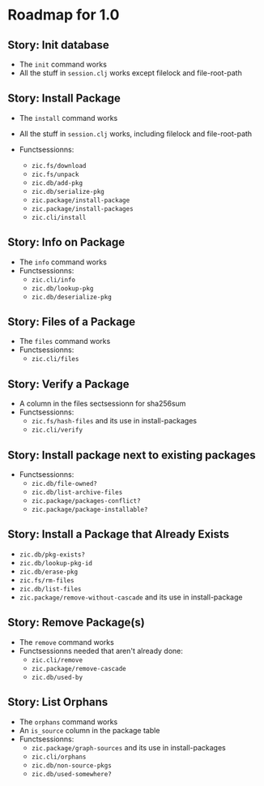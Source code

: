 ﻿Roadmap for 1.0
===============

Story: Init database
--------------------

- The `init` command works
- All the stuff in `session.clj` works except filelock and file-root-path

Story: Install Package
----------------------

- The `install` command works
- All the stuff in `session.clj` works, including filelock and file-root-path
- Functsessionns:

  - `zic.fs/download`
  - `zic.fs/unpack`
  - `zic.db/add-pkg`
  - `zic.db/serialize-pkg`
  - `zic.package/install-package`
  - `zic.package/install-packages`
  - `zic.cli/install`

Story: Info on Package
----------------------

- The `info` command works
- Functsessionns:
  - `zic.cli/info`
  - `zic.db/lookup-pkg`
  - `zic.db/deserialize-pkg`

Story: Files of a Package
-------------------------

- The `files` command works
- Functsessionns:
  - `zic.cli/files`

Story: Verify a Package
-----------------------

- A column in the files sectsessionn for sha256sum
- Functsessionns:
  - `zic.fs/hash-files` and its use in install-packages
  - `zic.cli/verify`

Story: Install package next to existing packages
------------------------------------------------

- Functsessionns:
  - `zic.db/file-owned?`
  - `zic.db/list-archive-files`
  - `zic.package/packages-conflict?`
  - `zic.package/package-installable?`


Story: Install a Package that Already Exists
--------------------------------------------

  - `zic.db/pkg-exists?`
  - `zic.db/lookup-pkg-id`
  - `zic.db/erase-pkg`
  - `zic.fs/rm-files`
  - `zic.db/list-files`
  - `zic.package/remove-without-cascade` and its use in install-package

Story: Remove Package(s)
------------------------

- The `remove` command works
- Functsessionns needed that aren't already done:
  - `zic.cli/remove`
  - `zic.package/remove-cascade`
  - `zic.db/used-by`

Story: List Orphans
-------------------

- The `orphans` command works
- An `is_source` column in the package table
- Functsessionns:
  - `zic.package/graph-sources` and its use in install-packages
  - `zic.cli/orphans`
  - `zic.db/non-source-pkgs`
  - `zic.db/used-somewhere?`
